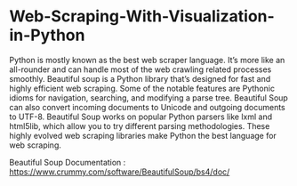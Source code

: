# Web-Scraping-With-Visualization-in-Python
Python is mostly known as the best web scraper language. It’s more like an all-rounder and can handle most of the web crawling related processes smoothly.
Beautiful soup is a Python library that’s designed for fast and highly efficient web scraping. Some of the notable features are Pythonic idioms for navigation, searching, and modifying a parse tree. Beautiful Soup can also convert incoming documents to Unicode and outgoing documents to UTF-8. Beautiful Soup works on popular Python parsers like lxml and html5lib, which allow you to try different parsing methodologies.
These highly evolved web scraping libraries make Python the best language for web scraping.


Beautiful Soup Documentation :  https://www.crummy.com/software/BeautifulSoup/bs4/doc/
